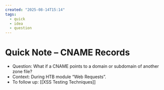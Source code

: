 ```yaml
---
created: "2025-08-14T15:14"
tags:
  - quick
  - idea
  - question
---
```

# Quick Note – CNAME Records

- Question: What if a CNAME points to a domain or subdomain of another zone file?  
- Context: During HTB module “Web Requests”.  
- To follow up: [[XSS Testing Techniques]]
